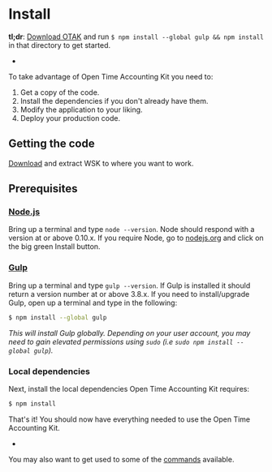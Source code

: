 # Install

**tl;dr**: [Download OTAK](https://github.com/patrickjaja/OTAK/releases) and run `$ npm install --global gulp && npm install` in that directory to get started.

-

To take advantage of Open Time Accounting Kit you need to:

1. Get a copy of the code.
2. Install the dependencies if you don't already have them.
3. Modify the application to your liking.
4. Deploy your production code.

## Getting the code

[Download](https://github.com/patrickjaja/Time-Accounting-Kit/releases) and extract WSK to where you want to work.

## Prerequisites

### [Node.js](https://nodejs.org)

Bring up a terminal and type `node --version`.
Node should respond with a version at or above 0.10.x.
If you require Node, go to [nodejs.org](https://nodejs.org) and click on the big green Install button.

### [Gulp](http://gulpjs.com)

Bring up a terminal and type `gulp --version`.
If Gulp is installed it should return a version number at or above 3.8.x.
If you need to install/upgrade Gulp, open up a terminal and type in the following:

```sh
$ npm install --global gulp
```

*This will install Gulp globally. Depending on your user account, you may need to gain elevated permissions using `sudo` (i.e `sudo npm install --global gulp`).*


### Local dependencies

Next, install the local dependencies Open Time Accounting Kit requires:

```sh
$ npm install
```

That's it! You should now have everything needed to use the Open Time Accounting Kit.

-

You may also want to get used to some of the [commands](commands.md) available.
